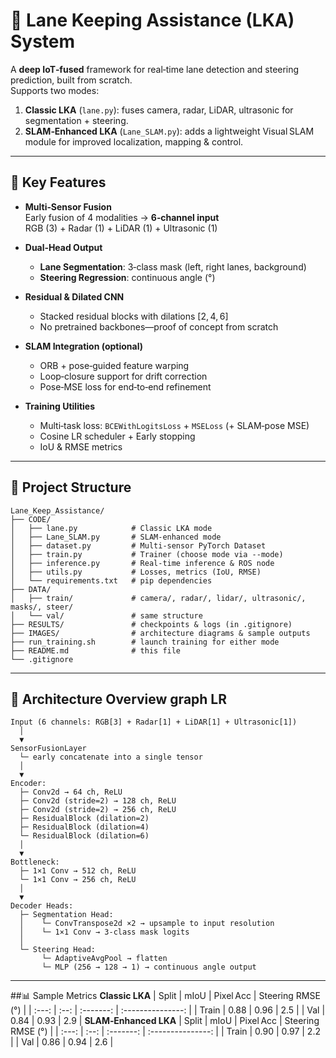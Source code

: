 # 🚗 Lane Keeping Assistance (LKA) System

A **deep IoT‑fused** framework for real‑time lane detection and steering prediction, built from scratch.  
Supports two modes:
1. **Classic LKA** (`lane.py`): fuses camera, radar, LiDAR, ultrasonic for segmentation + steering.
2. **SLAM‑Enhanced LKA** (`Lane_SLAM.py`): adds a lightweight Visual SLAM module for improved localization, mapping & control.

---

## 🌟 Key Features

- **Multi‑Sensor Fusion**  
  Early fusion of 4 modalities → **6‑channel input**  
  RGB (3) + Radar (1) + LiDAR (1) + Ultrasonic (1)

- **Dual‑Head Output**  
  - **Lane Segmentation**: 3‑class mask (left, right lanes, background)  
  - **Steering Regression**: continuous angle (°)

- **Residual & Dilated CNN**  
  - Stacked residual blocks with dilations [2, 4, 6]  
  - No pretrained backbones—proof of concept from scratch

- **SLAM Integration (optional)**  
  - ORB + pose‑guided feature warping  
  - Loop‑closure support for drift correction  
  - Pose‑MSE loss for end‑to‑end refinement

- **Training Utilities**  
  - Multi‑task loss: `BCEWithLogitsLoss` + `MSELoss` (+ SLAM‑pose MSE)  
  - Cosine LR scheduler + Early stopping  
  - IoU & RMSE metrics

---

## 📁 Project Structure

```text
Lane_Keep_Assistance/
├── CODE/
│   ├── lane.py            # Classic LKA mode
│   ├── Lane_SLAM.py       # SLAM‑enhanced mode
│   ├── dataset.py         # Multi‑sensor PyTorch Dataset
│   ├── train.py           # Trainer (choose mode via --mode)
│   ├── inference.py       # Real‑time inference & ROS node
│   ├── utils.py           # Losses, metrics (IoU, RMSE)
│   └── requirements.txt   # pip dependencies
├── DATA/
│   ├── train/             # camera/, radar/, lidar/, ultrasonic/, masks/, steer/
│   └── val/               # same structure
├── RESULTS/               # checkpoints & logs (in .gitignore)
├── IMAGES/                # architecture diagrams & sample outputs
├── run_training.sh        # launch training for either mode
├── README.md              # this file
└── .gitignore
```
--- 
## 🧠 Architecture Overview graph LR
```text
Input (6 channels: RGB[3] + Radar[1] + LiDAR[1] + Ultrasonic[1])
  │
  ▼
SensorFusionLayer
  └─ early concatenate into a single tensor
  │
  ▼
Encoder:
  ├─ Conv2d → 64 ch, ReLU
  ├─ Conv2d (stride=2) → 128 ch, ReLU
  ├─ Conv2d (stride=2) → 256 ch, ReLU
  ├─ ResidualBlock (dilation=2)
  ├─ ResidualBlock (dilation=4)
  └─ ResidualBlock (dilation=6)
  │
  ▼
Bottleneck:
  ├─ 1×1 Conv → 512 ch, ReLU
  └─ 1×1 Conv → 256 ch, ReLU
  │
  ▼
Decoder Heads:
  ├─ Segmentation Head:
  │    └─ ConvTranspose2d ×2 → upsample to input resolution
  │    └─ 1×1 Conv → 3-class mask logits
  │
  └─ Steering Head:
       └─ AdaptiveAvgPool → flatten
       └─ MLP (256 → 128 → 1) → continuous angle output
```

---
##📊 Sample Metrics
**Classic LKA**
| Split | mIoU | Pixel Acc | Steering RMSE (°) |
| :---: | :--: | :-------: | :---------------: |
| Train | 0.88 |    0.96   |        2.5        |
|  Val  | 0.84 |    0.93   |        2.9        |
**SLAM‑Enhanced LKA**
| Split | mIoU | Pixel Acc | Steering RMSE (°) |
| :---: | :--: | :-------: | :---------------: |
| Train | 0.90 |    0.97   |        2.2        |
|  Val  | 0.86 |    0.94   |        2.6        |
